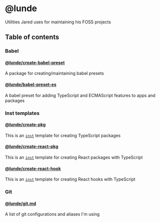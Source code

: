 # @lunde
Utilities Jared uses for maintaining his FOSS projects

## Table of contents
### Babel
#### [@lunde/create-babel-preset](./packages/create-babel-preset)
A package for creating/maintaining babel presets

#### [@lunde/babel-preset-es](./packages/babel-preset-es)
A babel preset for adding TypeScript and ECMAScript features to apps and packages

### Inst templates
#### [@lunde/create-pkg](./packages/create-pkg)
This is an [`inst`](https://github.com/jaredLunde/inst-pkg) template for creating
TypeScript packages

#### [@lunde/create-react-pkg](./packages/create-react-pkg)
This is an [`inst`](https://github.com/jaredLunde/inst-pkg) template for creating 
React packages with TypeScript

#### [@lunde/create-react-hook](./packages/create-react-hook)
This is an [`inst`](https://github.com/jaredLunde/inst-pkg) template for creating 
React hooks with TypeScript

### Git
#### [@lunde/git.md](./packages/git.md)
A list of git configurations and aliases I'm using
